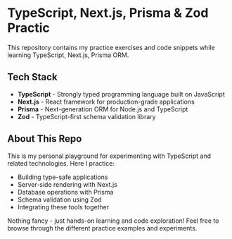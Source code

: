 # TypeScript, Next.js, Prisma & Zod Practic

This repository contains my practice exercises and code snippets while learning TypeScript, Next.js, Prisma ORM.

## Tech Stack

- **TypeScript** - Strongly typed programming language built on JavaScript
- **Next.js** - React framework for production-grade applications
- **Prisma** - Next-generation ORM for Node.js and TypeScript
- **Zod** - TypeScript-first schema validation library

## About This Repo

This is my personal playground for experimenting with TypeScript and related technologies. Here I practice:

- Building type-safe applications
- Server-side rendering with Next.js
- Database operations with Prisma
- Schema validation using Zod
- Integrating these tools together

Nothing fancy - just hands-on learning and code exploration! Feel free to browse through the different practice examples and experiments.
